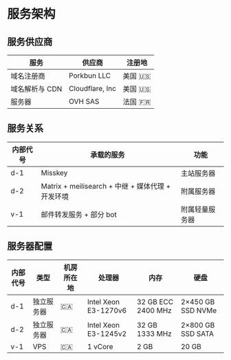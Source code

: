 # 服务架构

## 服务供应商

| 服务           | 供应商          | 注册地    |
| -------------- | --------------- | --------- |
| 域名注册商     | Porkbun LLC     | 美国 :us: |
| 域名解析与 CDN | Cloudflare, Inc | 美国 :us: |
| 服务器         | OVH SAS         | 法国 :fr: |

## 服务关系

| 内部代号 | 承载的服务                                        | 功能           |
| -------- | ------------------------------------------------- | -------------- |
| d-1      | Misskey                                           | 主站服务器     |
| d-2      | Matrix + meilisearch + 中继 + 媒体代理 + 开发环境 | 附属服务器     |
| v-1      | 邮件转发服务 + 部分 bot                           | 附属轻量服务器 |

## 服务器配置

| 内部代号 | 类型       | 机房所在地 | 处理器               | 内存               | 硬盘              |
| -------- | ---------- | ---------- | -------------------- | ------------------ | ----------------- |
| d-1      | 独立服务器 | :canada:   | Intel Xeon E3-1270v6 | 32 GB ECC 2400 MHz | 2×450 GB SSD NVMe |
| d-2      | 独立服务器 | :canada:   | Intel Xeon E3-1245v2 | 32 GB 1333 MHz     | 2×800 GB SSD SATA |
| v-1      | VPS        | :canada:   | 1 vCore              | 2 GB               | 20 GB             |
